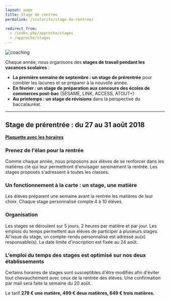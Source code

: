 ```yaml
---
layout: page
title: Stage de rentrée
permalink: /scolarite/stage-de-rentree/

redirect_from:
  - /index.php/approche/stages
  - /approche/stages
---
```


![coaching](https://www.ecoles-sjp.fr/images/coaching.jpg)

Chaque année, nous organisons des **stages de travail pendant les vacances scolaires** :

- **La première semaine de septembre : un stage de prérentrée** pour combler les lacunes et se préparer à la nouvelle année.
- **En février : un stage de préparation aux concours des écoles de commerces post-bac** (SESAME, LINK, ACCESS, ATOUT+)
- **Au printemps : un stage de révisions** dans la perspective du baccalauréat.

-----

## Stage de prérentrée : du 27 au 31 août 2018 

**[Plaquette avec les horaires ](https://www.ecoles-sjp.fr/images/stage_pre-rentree_18-19.pdf)**

### Prenez de l'élan pour la rentrée

Comme chaque année, nous proposons aux élèves de se renforcer dans les matières clé qui leur permettront d'envisager sereinement la rentrée.
Les stages proposés s'adressent à toutes les classes.

### Un fonctionnement à la carte : un stage, une matière

Les élèves préparent une semaine avant la rentrée les matières de leur choix. Chaque stage personnalisé compte 4 à 10 élèves.

### Organisation

Les stages se déroulent sur 5 jours, 2 heures par matière et par jour. Les emplois du temps permettent aux élèves de participer à plusieurs stages. Al'issue du stage, un compte-rendu personnalisé est adressé au(x) responsable(s). La date limite d'inscription est fixée au 24 août.

### L'emploi du temps des stages est optimisé sur nos deux établissements

Certains horaires de stages sont susceptibles d'être modifiés afin d'éviter tout chevauchement avec ceux de la rentrée des élèves. Une confirmation par mail sera faite la semaine du 20 août.

Le tarif  **279 € une matière, 499 € deux matières, 649 € trois matières.**
